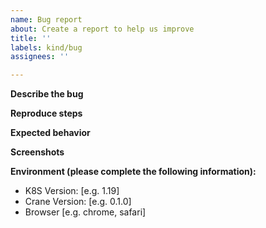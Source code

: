 ```yaml
---
name: Bug report
about: Create a report to help us improve
title: ''
labels: kind/bug
assignees: ''

---
```


**Describe the bug**

**Reproduce steps**


**Expected behavior**

**Screenshots**

**Environment (please complete the following information):**
 - K8S Version: [e.g. 1.19]
 - Crane Version: [e.g. 0.1.0]
 - Browser [e.g. chrome, safari]
